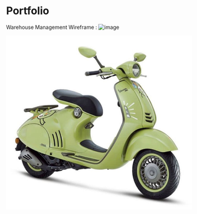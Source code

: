 # Portfolio

Warehouse Management 
Wireframe : 
![image](https://github.com/shk15/Portfolio/assets/92705663/89a176c7-8d6a-49f5-8d21-2aae69b5bf42)

![image](https://github.com/shk15/Ndg/blob/main/d1daf56e796104cc30e5baa93efc6bb4.jpeg)
